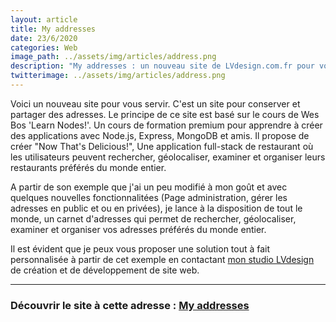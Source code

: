 ```yaml
---
layout: article
title: My addresses
date: 23/6/2020
categories: Web
image_path: ../assets/img/articles/address.png
description: "My addresses : un nouveau site de LVdesign.com.fr pour vous servir. C'est un site pour conserver et partager vos bonnes adresses."
twitterimage: ../assets/img/articles/address.png
---
```



Voici un nouveau site pour vous servir. C'est un site pour conserver et partager des adresses.
Le principe de ce site est basé sur le cours de Wes Bos 'Learn Nodes!'. Un cours de formation premium pour apprendre à créer des applications avec Node.js, Express, MongoDB et amis. Il propose de créer "Now That's Delicious!", Une application full-stack de restaurant où les utilisateurs peuvent rechercher, géolocaliser, examiner et organiser leurs restaurants préférés du monde entier.

A partir de son exemple que j'ai un peu modifié à mon goût et avec quelques nouvelles fonctionnalitées (Page administration, gérer les adresses en public et ou en privées), je lance à la disposition de tout le monde, un carnet d'adresses qui permet de rechercher, géolocaliser, examiner et organiser vos adresses préférés du monde entier.

Il est évident que je peux vous proposer une solution tout à fait personnalisée à partir de cet exemple en contactant [mon studio LVdesign]("https://lvdesign.com.fr/") de création et de développement de site web.

---

### Découvrir le site à cette adresse : [My addresses]("https://myaddresses.herokuapp.com/")